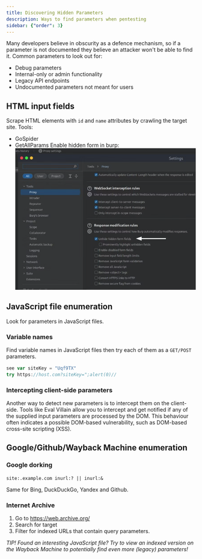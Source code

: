 ```yaml
---
title: Discovering Hidden Parameters
description: Ways to find parameters when pentesting
sidebar: {"order": 3}
---
```

Many developers believe in obscurity as a defence mechanism, so if a parameter is not documented they believe an attacker won't be able to find it. Common parameters to look out for:
- Debug parameters
- Internal-only or admin functionality
- Legacy API endpoints
- Undocumented parameters not meant for users

## HTML input fields
Scrape HTML elements with `id` and `name` attributes by crawling the target site. Tools:
- GoSpider
- GetAllParams
Enable hidden form in burp:
![](../../../../public/images/Parameters_20250612%20_235102.png)
## JavaScript file enumeration
Look for parameters in JavaScript files. 
### Variable names
Find variable names in JavaScript files then try each of them as a `GET/POST` parameters.
```js
see var siteKey = "Uqf9TX"
try https://host.com?siteKey=";alert(0)//
```
### Intercepting client-side parameters
Another way to detect new parameters is to intercept them on the client-side. Tools like Eval Villain allow you to intercept and get notified if any of the supplied input parameters are processed by the DOM. This behaviour often indicates a possible DOM-based vulnerability, such as DOM-based cross-site scripting (XSS).

## Google/Github/Wayback Machine enumeration
### Google dorking
```
site:.example.com inurl:? || inurl:&
```

Same for Bing, DuckDuckGo, Yandex and Github.

### Internet Archive
1. Go to https://web.archive.org/
2. Search for target
3. Filter for indexed URLs that contain query parameters.

*TIP! Found an interesting JavaScript file? Try to view an indexed version on the Wayback Machine to potentially find even more (legacy) parameters!*

